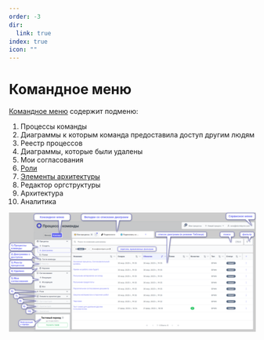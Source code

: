 ```yaml
---
order: -3
dir:
  link: true
index: true
icon: ""
---
```


# Командное меню

[Командное  меню](../0_home-page/command_menu.html) содержит подменю:
  1) Процессы команды
  2) Диаграммы к которым команда предоставила доступ другим людям
  3) Реестр процессов
  4) Диаграммы, которые были удалены
  5) Мои согласования
  6) [Роли](../4_assignees.html)
  7) [Элементы архитектуры](../5_elements-architecture/)
  8) Редактор оргструктуры
  9) Архитектура
  10) Аналитика

![image](main_command.png)
